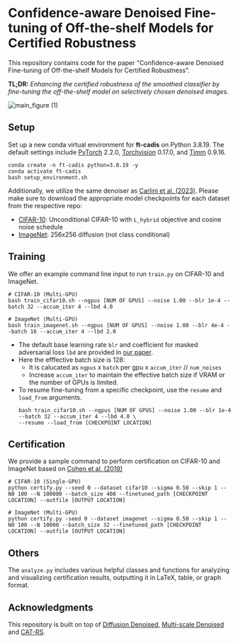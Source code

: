 # Confidence-aware Denoised Fine-tuning of Off-the-shelf Models for Certified Robustness

This repository contains code for the paper "Confidence-aware Denoised Fine-tuning of Off-the-shelf Models for Certified Robustness". 

<b>TL;DR:</b>  *Enhancing the certified robustness of the smoothed classifier by fine-tuning the off-the-shelf model on selectively chosen denoised images.* 

![main_figure (1)](https://github.com/user-attachments/assets/885eda34-ad32-40d4-a251-ac3d8bb4ff62)

## Setup
Set up a new conda virtual environment for <b>ft-cadis</b> on Python 3.8.19. The default settings include [PyTorch](https://pytorch.org/) 2.2.0, [Torchvision](https://pytorch.org/vision/stable/index.html) 0.17.0, and [Timm](https://github.com/huggingface/pytorch-image-models) 0.9.16.
```
conda create -n ft-cadis python=3.8.19 -y
conda activate ft-cadis
bash setup_environment.sh
```
Additionally, we utilize the same denoiser as [Carlini et al. (2023)](https://arxiv.org/abs/2206.10550). Please make sure to download the appropriate model checkpoints for each dataset from the respective repo:
- [CIFAR-10](https://github.com/openai/improved-diffusion): Unconditional CIFAR-10 with `L_hybrid` objective and cosine noise schedule
- [ImageNet](https://github.com/openai/guided-diffusion): 256x256 diffusion (not class conditional)

## Training
We offer an example command line input to run `train.py` on CIFAR-10 and ImageNet.
```
# CIFAR-10 (Multi-GPU)
bash train_cifar10.sh --ngpus [NUM OF GPUS] --noise 1.00 --blr 1e-4 --batch 32 --accum_iter 4 --lbd 4.0

# ImageNet (Multi-GPU)
bash train_imagenet.sh --ngpus [NUM OF GPUS] --noise 1.00 --blr 4e-4 --batch 16 --accum_iter 4 --lbd 2.0
``` 
- The default base learning rate `blr` and coefficient for masked adversarial loss `lbd` are provided in [our paper](https://openreview.net/pdf?id=99GovbuMcP).
- Here the efffective batch size is 128:
    - It is calucated as `ngpus` x `batch` per gpu x `accum_iter` // `num_noises`
    - Increase `accum_iter` to maintain the effective batch size if VRAM or the number of GPUs is limited.
- To resume fine-tuning from a specific checkpoint, use the `resume` and `load_from` arguments.
    ```
    bash train_cifar10.sh --ngpus [NUM OF GPUS] --noise 1.00 --blr 1e-4 --batch 32 --accum_iter 4 --lbd 4.0 \
    --resume --load_from [CHECKPOINT LOCATION]
    ```

## Certification
We provide a sample command to perform certification on CIFAR-10 and ImageNet based on [Cohen et al. (2019)](https://github.com/locuslab/smoothing?tab=readme-ov-file)
```
# CIFAR-10 (Single-GPU)
python certify.py --seed 0 --dataset cifar10 --sigma 0.50 --skip 1 --N0 100 --N 100000 --batch_size 400 --finetuned_path [CHECKPOINT LOCATION] --outfile [OUTPUT LOCATION]

# ImageNet (Multi-GPU)
python certify.py -seed 0 --dataset imagenet --sigma 0.50 --skip 1 --N0 100 --N 10000 --batch_size 32 --finetuned_path [CHECKPOINT LOCATION] --outfile [OUTPUT LOCATION]
```

## Others
The `analyze.py` includes various helpful classes and functions for analyzing and visualizing certification results, outputting it in LaTeX, table, or graph format.

## Acknowledgments
This repository is built on top of [Diffusion Denoised](https://github.com/ethz-spylab/diffusion_denoised_smoothing), [Multi-scale Denoised](https://github.com/jh-jeong/smoothing-multiscale) and [CAT-RS](https://github.com/alinlab/smoothing-catrs).